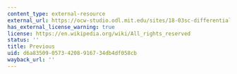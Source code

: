 ```yaml
---
content_type: external-resource
external_url: https://ocw-studio.odl.mit.edu/sites/18-03sc-differential-equations-fall-2011/type/page/
has_external_license_warning: true
license: https://en.wikipedia.org/wiki/All_rights_reserved
status: ''
title: Previous
uid: d6a83509-0573-4208-9167-34db4df058cb
wayback_url: ''
---
```

